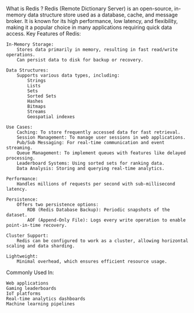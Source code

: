 What is Redis ?
Redis (Remote Dictionary Server) is an open-source, in-memory data structure store used as a database, cache, and message broker. It is known for its high performance, low latency, and flexibility, making it a popular choice in many applications requiring quick data access.
Key Features of Redis:

    In-Memory Storage:
        Stores data primarily in memory, resulting in fast read/write operations.
        Can persist data to disk for backup or recovery.

    Data Structures:
        Supports various data types, including:
            Strings
            Lists
            Sets
            Sorted Sets
            Hashes
            Bitmaps
            Streams
            Geospatial indexes

    Use Cases:
        Caching: To store frequently accessed data for fast retrieval.
        Session Management: To manage user sessions in web applications.
        Pub/Sub Messaging: For real-time communication and event streaming.
        Queue Management: To implement queues with features like delayed processing.
        Leaderboard Systems: Using sorted sets for ranking data.
        Data Analysis: Storing and querying real-time analytics.

    Performance:
        Handles millions of requests per second with sub-millisecond latency.

    Persistence:
        Offers two persistence options:
            RDB (Redis Database Backup): Periodic snapshots of the dataset.
            AOF (Append-Only File): Logs every write operation to enable point-in-time recovery.

    Cluster Support:
        Redis can be configured to work as a cluster, allowing horizontal scaling and data sharding.

    Lightweight:
        Minimal overhead, which ensures efficient resource usage.

Commonly Used In:

    Web applications
    Gaming leaderboards
    IoT platforms
    Real-time analytics dashboards
    Machine learning pipelines